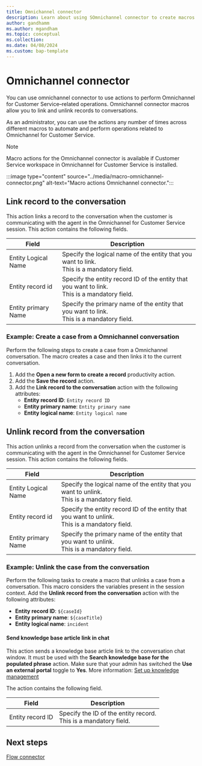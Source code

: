 ```yaml
---
title: Omnichannel connector
description: Learn about using SOmnichannel connector to create macros
author: gandhamm
ms.author: mgandham
ms.topic: conceptual 
ms.collection: 
ms.date: 04/08/2024
ms.custom: bap-template 
---
```


# Omnichannel connector

You can use omnichannel connector to use actions to perform Omnichannel for Customer Service&ndash;related operations.  Omnichannel connector macros allow you to link and unlink records to conversations.

As an administrator, you can use the actions any number of times across different macros to automate and perform operations related to Omnichannel for Customer Service.

> [!NOTE]
> Macro actions for the Omnichannel connector is available if Customer Service workspace in Omnichannel for Customer Service is installed.

   :::image type="content" source="../media/macro-omnichannel-connector.png" alt-text="Macro actions Omnichannel connector.":::

## Link record to the conversation

This action links a record to the conversation when the customer is communicating with the agent in the Omnichannel for Customer Service session. This action contains the following fields.

   | Field | Description | 
   |-----------------|-----------------------------|
   | Entity Logical Name |  Specify the logical name of the entity that you want to link. <br> This is a mandatory field. |
   | Entity record id| Specify the entity record ID of the entity that you want to link. <br>This is a mandatory field.| 
   | Entity primary Name | Specify the primary name of the entity that you want to link. <br>This is a mandatory field.| 


### Example: Create a case from a Omnichannel conversation

Perform the following steps to create a case from a Omnichannel conversation. The macro creates a case and then links it to the current conversation.
1. Add the **Open a new form to create a record** productivity action.
1. Add the **Save the record** action.
1. Add the **Link record to the conversation** action with the following attributes:
     - **Entity record ID**: `Entity record ID`
     - **Entity primary name**: `Entity primary name` 
     - **Entity logical name**: `Entity logical name`
 
## Unlink record from the conversation

This action unlinks a record from the conversation when the customer is communicating with the agent in the Omnichannel for Customer Service session. This action contains the following fields.

   | Field | Description | 
   |-----------------|-----------------------------|
   | Entity Logical Name |  Specify the logical name of the entity that you want to unlink. <br> This is a mandatory field. |
   | Entity record id| Specify the entity record ID of the entity that you want to unlink. <br>This is a mandatory field.| 
   | Entity primary Name | Specify the primary name of the entity that you want to unlink. <br>This is a mandatory field.| 

### Example: Unlink the case from the conversation

Perform the following tasks to create a macro that unlinks a case from a conversation. This macro considers the variables present in the session context.
Add the **Unlink record from the conversation** action with the following attributes: 
  - **Entity record ID**: `${caseId}`
  - **Entity primary name**: `${caseTitle}`
  - **Entity logical name**: `incident`

#### Send knowledge base article link in chat

This action sends a knowledge base article link to the conversation chat window. It must be used with the **Search knowledge base for the populated phrase** action. Make sure that your admin has switched the **Use an external portal** toggle to **Yes**. More information: [Set up knowledge management](set-up-knowledge-management-embedded-knowledge-search.md#set-up-knowledge-management)

The action contains the following field.

   | Field | Description | 
   |-----------------|-----------------------------|
   | Entity record ID  | Specify the ID of the entity record. <br> This is a mandatory field. |


## Next steps

[Flow connector](macro-flow-connector.md)  